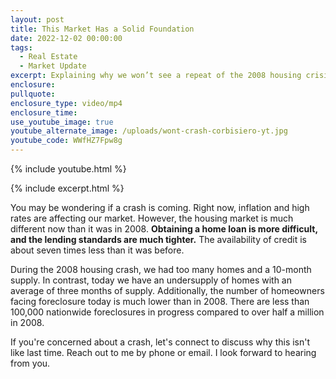 ```yaml
---
layout: post
title: This Market Has a Solid Foundation
date: 2022-12-02 00:00:00
tags:
  - Real Estate
  - Market Update
excerpt: Explaining why we won’t see a repeat of the 2008 housing crisis.
enclosure:
pullquote:
enclosure_type: video/mp4
enclosure_time:
use_youtube_image: true
youtube_alternate_image: /uploads/wont-crash-corbisiero-yt.jpg
youtube_code: WWfHZ7Fpw8g
---
```

{% include youtube.html %}

{% include excerpt.html %}

You may be wondering if a crash is coming. Right now, inflation and high rates are affecting our market. However, the housing market is much different now than it was in 2008. **Obtaining a home loan is more difficult, and the lending standards are much tighter.** The availability of credit is about seven times less than it was before.

During the 2008 housing crash, we had too many homes and a 10-month supply. In contrast, today we have an undersupply of homes with an average of three months of supply. Additionally, the number of homeowners facing foreclosure today is much lower than in 2008. There are less than 100,000 nationwide foreclosures in progress compared to over half a million in 2008.

If you're concerned about a crash, let's connect to discuss why this isn't like last time. Reach out to me by phone or email. I look forward to hearing from you.